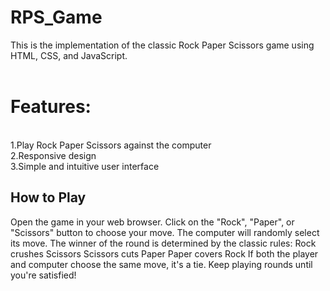 # RPS_Game

This is the implementation of the classic Rock Paper Scissors game using HTML, CSS, and JavaScript.
<br>
<br>
<h1>Features:</h1>
<br>
1.Play Rock Paper Scissors against the computer<br>
2.Responsive design<br>
3.Simple and intuitive user interface<br>
<h2>How to Play</h2>
Open the game in your web browser.
Click on the "Rock", "Paper", or "Scissors" button to choose your move.
The computer will randomly select its move.
The winner of the round is determined by the classic rules:
Rock crushes Scissors
Scissors cuts Paper
Paper covers Rock
If both the player and computer choose the same move, it's a tie.
Keep playing rounds until you're satisfied!

